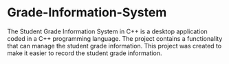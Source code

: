 # Grade-Information-System
The Student Grade Information System in C++ is a desktop application coded in a C++ programming language. The project contains a functionality that can manage the student grade information. This project was created to make it easier to record the student grade information. 
